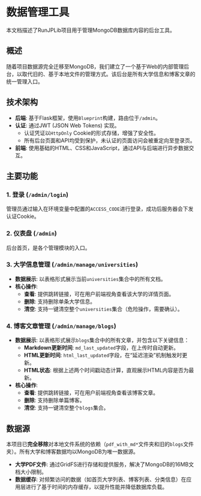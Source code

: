 # 数据管理工具

本文档描述了RunJPLib项目用于管理MongoDB数据库内容的后台工具。

## 概述

随着项目数据源完全迁移至MongoDB，我们建立了一个基于Web的内部管理后台，以取代旧的、基于本地文件的管理方式。该后台是所有大学信息和博客文章的统一管理入口。

## 技术架构

- **后端**: 基于Flask框架，使用`Blueprint`构建，路由位于`/admin`。
- **认证**: 通过JWT (JSON Web Tokens) 实现。
    - 认证凭证以`HttpOnly` Cookie的形式存储，增强了安全性。
    - 所有后台页面和API均受到保护，未认证的页面访问会被重定向至登录页。
- **前端**: 使用基础的HTML、CSS和JavaScript，通过API与后端进行异步数据交互。

## 主要功能

### 1. 登录 (`/admin/login`)
管理员通过输入在环境变量中配置的`ACCESS_CODE`进行登录，成功后服务器会下发认证Cookie。

### 2. 仪表盘 (`/admin`)
后台首页，是各个管理模块的入口。

### 3. 大学信息管理 (`/admin/manage/universities`)
- **数据展示**: 以表格形式展示当前`universities`集合中的所有文档。
- **核心操作**:
    - **查看**: 提供跳转链接，可在用户前端视角查看该大学的详情页面。
    - **删除**: 支持删除单条大学信息。
    - **清空**: 支持一键清空整个`universities`集合（危险操作，需要确认）。

### 4. 博客文章管理 (`/admin/manage/blogs`)
- **数据展示**: 以表格形式展示`blogs`集合中的所有文章，并包含以下关键信息：
    - **Markdown更新时间**: `md_last_updated`字段，在上传时自动更新。
    - **HTML更新时间**: `html_last_updated`字段，在“延迟渲染”机制触发时更新。
    - **HTML状态**: 根据上述两个时间戳动态计算，直观展示HTML内容是否为最新。
- **核心操作**:
    - **查看**: 提供跳转链接，可在用户前端视角查看该博客文章。
    - **删除**: 支持删除单篇博客。
    - **清空**: 支持一键清空整个`blogs`集合。

## 数据源
本项目已**完全移除**对本地文件系统的依赖（`pdf_with_md*`文件夹和旧的`blogs`文件夹）。所有大学和博客数据均以MongoDB为唯一数据源。
- **大学PDF文件**: 通过GridFS进行存储和提供服务，解决了MongoDB的16MB文档大小限制。
- **数据缓存**: 对频繁访问的数据（如首页大学列表、博客列表、分类信息）在应用层进行了基于时间的内存缓存，以提升性能并降低数据库负载。
